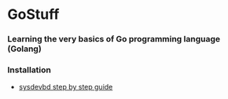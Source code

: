 # GoStuff
### Learning the very basics of Go programming language (Golang) 

### Installation
* [sysdevbd step by step guide](https://sysdevbd.com/go/)
